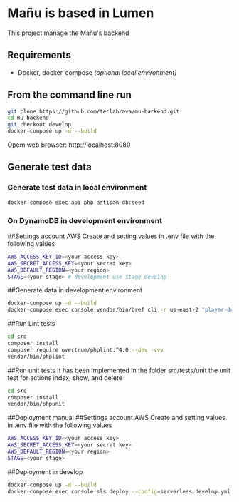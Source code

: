 # Mañu is based in Lumen
This project manage the Mañu's backend

## Requirements
- Docker, docker-compose *(optional local environment)*
## From the command line run
```bash
git clone https://github.com/teclabrava/mu-backend.git
cd mu-backend
git checkout develop
docker-compose up -d --build 
```
Opem web browser: http://localhost:8080
## Generate test data
### Generate test data in local environment
```bash
docker-compose exec api php artisan db:seed
```
### On DynamoDB in development environment
##Settings account AWS
Create and setting values in .env file with the following values
```bash
AWS_ACCESS_KEY_ID=<your access key>
AWS_SECRET_ACCESS_KEY=<your secret key>
AWS_DEFAULT_REGION=<your region>
STAGE=<your stage> # development use stage develop
```
##Generate data in development environment
```bash
docker-compose up -d --build
docker-compose exec console vendor/bin/bref cli -r us-east-2 "player-develop-console" -- db:seed 
```

##Run Lint tests
```bash
cd src
composer install 
composer require overtrue/phplint:^4.0 --dev -vvv
vendor/bin/phplint 
```
##Run unit tests
It has been implemented in the folder src/tests/unit the unit test  for actions index, show, and delete
```bash
cd src
composer install 
vendor/bin/phpunit
```
##Deployment manual
##Settings account AWS
Create and setting values in .env file with the following values
```bash
AWS_ACCESS_KEY_ID=<your access key>
AWS_SECRET_ACCESS_KEY=<your secret key>
AWS_DEFAULT_REGION=<your region>
STAGE=<your stage>
```
##Deployment in develop
```bash
docker-compose up -d --build
docker-compose exec console sls deploy --config=serverless.develop.yml --stage develop
```
